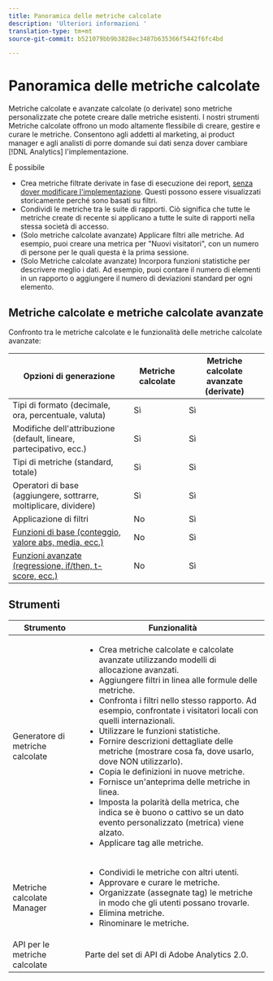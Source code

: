 ```yaml
---
title: Panoramica delle metriche calcolate
description: 'Ulteriori informazioni '
translation-type: tm+mt
source-git-commit: b521079bb9b3828ec3487b635366f5442f6fc4bd

---
```



# Panoramica delle metriche calcolate

Metriche calcolate e avanzate calcolate (o derivate) sono metriche personalizzate che potete creare dalle metriche esistenti. I nostri strumenti Metriche calcolate offrono un modo altamente flessibile di creare, gestire e curare le metriche. Consentono agli addetti al marketing, ai product manager e agli analisti di porre domande sui dati senza dover cambiare [!DNL Analytics] l&#39;implementazione.

È possibile

* Crea metriche filtrate derivate in fase di esecuzione dei report, [senza dover modificare l&#39;implementazione](https://youtu.be/CuQTm9RaUpY). Questi possono essere visualizzati storicamente perché sono basati su filtri.
* Condividi le metriche tra le suite di rapporti. Ciò significa che tutte le metriche create di recente si applicano a tutte le suite di rapporti nella stessa società di accesso.
* (Solo metriche calcolate avanzate) Applicare filtri alle metriche. Ad esempio, puoi creare una metrica per &quot;Nuovi visitatori&quot;, con un numero di persone per le quali questa è la prima sessione.
* (Solo Metriche calcolate avanzate) Incorpora funzioni statistiche per descrivere meglio i dati. Ad esempio, puoi contare il numero di elementi in un rapporto o aggiungere il numero di deviazioni standard per ogni elemento.

## Metriche calcolate e metriche calcolate avanzate

Confronto tra le metriche calcolate e le funzionalità delle metriche calcolate avanzate:

| Opzioni di generazione | Metriche calcolate | Metriche calcolate avanzate (derivate) |
|---|---|---|
| Tipi di formato (decimale, ora, percentuale, valuta) | Sì | Sì |
| Modifiche dell&#39;attribuzione (default, lineare, partecipativo, ecc.) | Sì | Sì |
| Tipi di metriche (standard, totale) | Sì | Sì |
| Operatori di base (aggiungere, sottrarre, moltiplicare, dividere) | Sì | Sì |
| Applicazione di filtri | No | Sì |
| [Funzioni di base (conteggio, valore abs, media, ecc.)](/help/components/calc-metrics/cm-functions.md) | No | Sì |
| [Funzioni avanzate (regressione, if/then, t-score, ecc.)](/help/components/calc-metrics/cm-adv-functions.md) | No | Sì |

## Strumenti

| Strumento | Funzionalità |
|--- |--- |
| Generatore di metriche calcolate | <ul><li>Crea metriche calcolate e calcolate avanzate utilizzando modelli di allocazione avanzati.</li><li>Aggiungere filtri in linea alle formule delle metriche.</li><li>Confronta i filtri nello stesso rapporto. Ad esempio, confrontate i visitatori locali con quelli internazionali.</li><li>Utilizzare le funzioni statistiche.</li><li> Fornire descrizioni dettagliate delle metriche (mostrare cosa fa, dove usarlo, dove NON utilizzarlo).</li><li>Copia le definizioni in nuove metriche.</li><li>Fornisce un&#39;anteprima delle metriche in linea.</li><li>Imposta la polarità della metrica, che indica se è buono o cattivo se un dato evento personalizzato (metrica) viene alzato.</li><li>Applicare tag alle metriche.</li></ul> |
| Metriche calcolate Manager | <ul><li>Condividi le metriche con altri utenti.</li><li>Approvare e curare le metriche.</li><li>Organizzate (assegnate tag) le metriche in modo che gli utenti possano trovarle.</li><li>Elimina metriche.</li><li>Rinominare le metriche.</li></ul> |
| API per le metriche calcolate | Parte del set di API di Adobe Analytics 2.0. |

